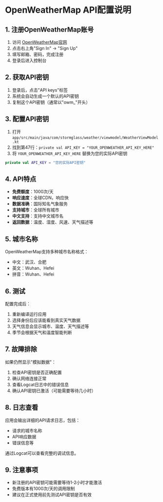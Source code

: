 # OpenWeatherMap API配置说明

## 1. 注册OpenWeatherMap账号

1. 访问 [OpenWeatherMap官网](https://openweathermap.org/)
2. 点击右上角"Sign In" → "Sign Up"
3. 填写邮箱、密码，完成注册
4. 登录后进入控制台

## 2. 获取API密钥

1. 登录后，点击"API keys"标签
2. 系统会自动生成一个默认的API密钥
3. 复制这个API密钥（通常以"owm_"开头）

## 3. 配置API密钥

1. 打开 `app/src/main/java/com/stormglass/weather/viewmodel/WeatherViewModel.kt`
2. 找到第47行：`private val API_KEY = "YOUR_OPENWEATHER_API_KEY_HERE"`
3. 将 `YOUR_OPENWEATHER_API_KEY_HERE` 替换为您的实际API密钥

```kotlin
private val API_KEY = "您的实际API密钥"
```

## 4. API特点

- **免费额度**：1000次/天
- **响应速度**：全球CDN，响应快
- **数据准确**：国际知名气象服务
- **支持城市**：全球所有城市
- **中文支持**：支持中文城市名
- **返回数据**：温度、湿度、风速、天气描述等

## 5. 城市名称

OpenWeatherMap支持多种城市名称格式：
- 中文：武汉、合肥
- 英文：Wuhan、Hefei
- 拼音：Wuhan、Hefei

## 6. 测试

配置完成后：
1. 重新编译运行应用
2. 选择身份后应该能看到真实天气数据
3. 天气信息会显示城市、温度、天气描述等
4. 季节会根据天气和温度智能判断

## 7. 故障排除

如果仍然显示"模拟数据"：
1. 检查API密钥是否正确配置
2. 确认网络连接正常
3. 查看Logcat日志中的错误信息
4. 确认API密钥已激活（可能需要等待几小时）

## 8. 日志查看

应用会输出详细的API请求日志，包括：
- 请求的城市名称
- API响应数据
- 错误信息等

通过Logcat可以查看完整的调试信息。

## 9. 注意事项

- 新注册的API密钥可能需要等待1-2小时才能激活
- 免费版本有1000次/天的调用限制
- 建议在正式使用前先测试API密钥是否有效

